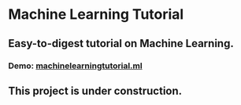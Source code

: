 Machine Learning Tutorial
======

## Easy-to-digest tutorial on Machine Learning.

### Demo: [machinelearningtutorial.ml](http://machinelearningtutorial.ml)

## This project is under construction.
